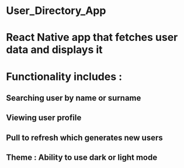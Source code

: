 # User_Directory_App
# React Native app that fetches user data and displays it
# Functionality includes : 
## Searching user by name or surname
## Viewing user profile
## Pull to refresh which generates new users
## Theme : Ability to use dark or light mode
